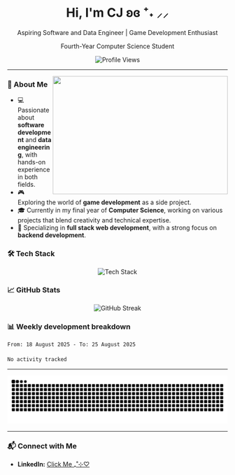 <div align="center">
  <h1>Hi, I'm CJ ʚɞ ⁺˖ ⸝⸝</h1>
  <p>Aspiring Software and Data Engineer | Game Development Enthusiast</p>
  <p>Fourth-Year Computer Science Student</p>
</div>

<div align="center">
  <img src="https://profile-counter.glitch.me/1202dreamscape/count.svg?" alt="Profile Views">
</div>

---

<img align="right" src="https://i.pinimg.com/originals/24/a1/b8/24a1b8774a35ca8a2c0835df90c9d631.gif" width="400" height="270">

### 🌟 About Me

- 💻 Passionate about **software development** and **data engineering**, with hands-on experience in both fields.
- 🎮 Exploring the world of **game development** as a side project.
- 🎓 Currently in my final year of **Computer Science**, working on various projects that blend creativity and technical expertise.
- 🚀 Specializing in **full stack web development**, with a strong focus on **backend development**.

### 🛠️ Tech Stack

<div align="center">
  <img src="https://skillicons.dev/icons?i=js,ts,c,cpp,python,java,rust,kotlin,swift,dart,nodejs,laravel,flutter,unity,mongodb,mysql,sqlite,git,html,tailwind,css,gcp,linux,figma,illustrator,php,pycharm,phpstorm,jetbrains" height="130" alt="Tech Stack" />
</div>

### 📈 GitHub Stats

<div align="center">
  <img src="https://github-readme-streak-stats.herokuapp.com/?user=1202dreamscape&theme=radical" alt="GitHub Streak">
</div>

### 📊 **Weekly development breakdown**
<!--START_SECTION:waka-->

```txt
From: 18 August 2025 - To: 25 August 2025

No activity tracked
```

<!--END_SECTION:waka-->

---

<div align="center">
  <img src="https://raw.githubusercontent.com/1202dreamscape/1202dreamscape/output/github-contribution-grid-snake.svg" alt="Contribution Snake">
</div>

---

### 📬 Connect with Me

- **LinkedIn:** [Click Me ₊˚⊹♡](https://www.linkedin.com/in/christelle-cerezo/)


